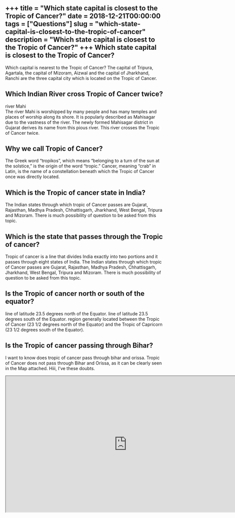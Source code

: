 +++
title = "Which state capital is closest to the Tropic of Cancer?"
date = 2018-12-21T00:00:00
tags = ["Questions"]
slug = "which-state-capital-is-closest-to-the-tropic-of-cancer"
description = "Which state capital is closest to the Tropic of Cancer?"
+++
Which state capital is closest to the Tropic of Cancer?
-------------------------------------------------------

Which capital is nearest to the Tropic of Cancer? The capital of Tripura, Agartala, the capital of Mizoram, Aizwal and the capital of Jharkhand, Ranchi are the three capital city which is located on the Tropic of Cancer.

Which Indian River cross Tropic of Cancer twice?
------------------------------------------------

river Mahi  
The river Mahi is worshipped by many people and has many temples and places of worship along its shore. It is popularly described as Mahisagar due to the vastness of the river. The newly formed Mahisagar district in Gujarat derives its name from this pious river. This river crosses the Tropic of Cancer twice.

Why we call Tropic of Cancer?
-----------------------------

The Greek word “tropikos”, which means “belonging to a turn of the sun at the solstice,” is the origin of the word “tropic.” Cancer, meaning “crab” in Latin, is the name of a constellation beneath which the Tropic of Cancer once was directly located.

Which is the Tropic of cancer state in India?
---------------------------------------------

The Indian states through which tropic of Cancer passes are Gujarat, Rajasthan, Madhya Pradesh, Chhattisgarh, Jharkhand, West Bengal, Tripura and Mizoram. There is much possibility of question to be asked from this topic.

Which is the state that passes through the Tropic of cancer?
------------------------------------------------------------

Tropic of cancer is a line that divides India exactly into two portions and it passes through eight states of India. The Indian states through which tropic of Cancer passes are Gujarat, Rajasthan, Madhya Pradesh, Chhattisgarh, Jharkhand, West Bengal, Tripura and Mizoram. There is much possibility of question to be asked from this topic.

Is the Tropic of cancer north or south of the equator?
------------------------------------------------------

line of latitude 23.5 degrees north of the Equator. line of latitude 23.5 degrees south of the Equator. region generally located between the Tropic of Cancer (23 1/2 degrees north of the Equator) and the Tropic of Capricorn (23 1/2 degrees south of the Equator).

Is the Tropic of cancer passing through Bihar?
----------------------------------------------

I want to know does tropic of cancer pass through bihar and orissa. Tropic of Cancer does not pass through Bihar and Orissa, as it can be clearly seen in the Map attached. Hiii, I’ve these doubts.

<iframe allow="accelerometer; autoplay; clipboard-write; encrypted-media; gyroscope; picture-in-picture" allowfullscreen="" class="__youtube_prefs__  epyt-is-override  no-lazyload" data-no-lazy="1" data-origheight="433" data-origwidth="770" data-skipgform_ajax_framebjll="" height="433" id="_ytid_94831" loading="lazy" src="https://www.youtube.com/embed/R4nXOkvun1Q?enablejsapi=1&autoplay=0&cc_load_policy=0&cc_lang_pref=&iv_load_policy=1&loop=0&modestbranding=0&rel=1&fs=1&playsinline=0&autohide=2&theme=dark&color=red&controls=1&" title="YouTube player" width="770"></iframe>